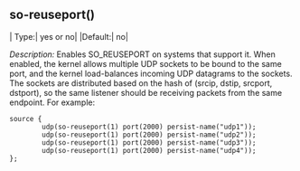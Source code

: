 ## so-reuseport()

|  Type:|      yes or no|
  |Default:|   no|

*Description:* Enables SO_REUSEPORT on systems that support it. When
enabled, the kernel allows multiple UDP sockets to be bound to the same
port, and the kernel load-balances incoming UDP datagrams to the
sockets. The sockets are distributed based on the hash of (srcip, dstip,
srcport, dstport), so the same listener should be receiving packets from
the same endpoint. For example:

```config
source {
        udp(so-reuseport(1) port(2000) persist-name("udp1"));
        udp(so-reuseport(1) port(2000) persist-name("udp2"));
        udp(so-reuseport(1) port(2000) persist-name("udp3"));
        udp(so-reuseport(1) port(2000) persist-name("udp4"));
};
```
